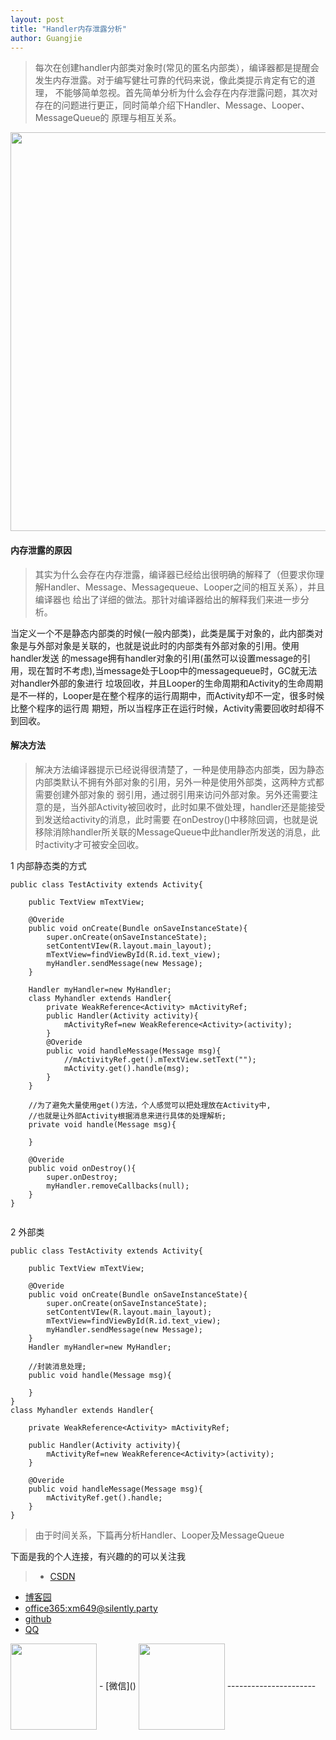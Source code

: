 ```yaml
---
layout: post
title: "Handler内存泄露分析"
author: Guangjie
---
```

>每次在创建handler内部类对象时(常见的匿名内部类），编译器都是提醒会发生内存泄露。对于编写健壮可靠的代码来说，像此类提示肯定有它的道理，
不能够简单忽视。首先简单分析为什么会存在内存泄露问题，其次对存在的问题进行更正，同时简单介绍下Handler、Message、Looper、MessageQueue的
原理与相互关系。

<a href="http://ovy9gem9a.bkt.clouddn.com/res/post/Handler%E5%86%85%E5%AD%98%E6%B3%84%E9%9C%B2/show.png"><img src="http://ovy9gem9a.bkt.clouddn.com/res/post/Handler%E5%86%85%E5%AD%98%E6%B3%84%E9%9C%B2/show.png"  class="sort-classifies" width="638" align="center">
</a>
#### 内存泄露的原因

>其实为什么会存在内存泄露，编译器已经给出很明确的解释了（但要求你理解Handler、Message、Messagequeue、Looper之间的相互关系），并且编译器也
给出了详细的做法。那针对编译器给出的解释我们来进一步分析。

当定义一个不是静态内部类的时候(一般内部类)，此类是属于对象的，此内部类对象是与外部对象是关联的，也就是说此时的内部类有外部对象的引用。使用handler发送
的message拥有handler对象的引用(虽然可以设置message的引用，现在暂时不考虑),当message处于Loop中的messagequeue时，GC就无法对handler外部的象进行
垃圾回收，并且Looper的生命周期和Activity的生命周期是不一样的，Looper是在整个程序的运行周期中，而Activity却不一定，很多时候比整个程序的运行周
期短，所以当程序正在运行时候，Activity需要回收时却得不到回收。


#### 解决方法
>解决方法编译器提示已经说得很清楚了，一种是使用静态内部类，因为静态内部类默认不拥有外部对象的引用，另外一种是使用外部类，这两种方式都需要创建外部对象的
弱引用，通过弱引用来访问外部对象。另外还需要注意的是，当外部Activity被回收时，此时如果不做处理，handler还是能接受到发送给activity的消息，此时需要
在onDestroy()中移除回调，也就是说移除消除handler所关联的MessageQueue中此handler所发送的消息，此时activity才可被安全回收。

1 内部静态类的方式

```
public class TestActivity extends Activity{

    public TextView mTextView;

	@Overide
	public void onCreate(Bundle onSaveInstanceState){
		super.onCreate(onSaveInstanceState);
		setContentVIew(R.layout.main_layout);
		mTextView=findViewById(R.id.text_view);
		myHandler.sendMessage(new Message);
	}

	Handler myHandler=new MyHandler;
	class Myhandler extends Handler{
		private WeakReference<Activity> mActivityRef;
		public Handler(Activity activity){
			mActivityRef=new WeakReference<Activity>(activity);
		}
		@Overide
		public void handleMessage(Message msg){
			//mActivityRef.get().mTextView.setText("");
			mActivity.get().handle(msg);
		}
	}

    //为了避免大量使用get()方法，个人感觉可以把处理放在Activity中,
    //也就是让外部Activity根据消息来进行具体的处理解析;
	private void handle(Message msg){

	}

	@Overide
	public void onDestroy(){
		super.onDestroy;
		myHandler.removeCallbacks(null);
	}
}


```

2 外部类

```
public class TestActivity extends Activity{

    public TextView mTextView;

	@Overide
	public void onCreate(Bundle onSaveInstanceState){
		super.onCreate(onSaveInstanceState);
		setContentVIew(R.layout.main_layout);
		mTextView=findViewById(R.id.text_view);
		myHandler.sendMessage(new Message);
	}
	Handler myHandler=new MyHandler;

    //封装消息处理;
	public void handle(Message msg){

	}
}
class Myhandler extends Handler{ 

	private WeakReference<Activity> mActivityRef;

	public Handler(Activity activity){
		mActivityRef=new WeakReference<Activity>(activity);
	}		

	@Overide
	public void handleMessage(Message msg){
    	mActivityRef.get().handle;
	}
}

```

>由于时间关系，下篇再分析Handler、Looper及MessageQueue

下面是我的个人连接，有兴趣的的可以关注我
> - [CSDN](http://blog.csdn.net/wgj13718925364)
 - [博客园](http://www.cnblogs.com/wangguangjie/)
 - [office365:xm649@silently.party](https://www.office.com/1/?auth=2&home=1&from=ShellLogo)
 - [github](https://github.com/wangguangjie)
 - [QQ]()
 <img src="http://ovy9gem9a.bkt.clouddn.com/HIT/QQ.png" class="qq-picture" width="138" align="center">
 - [微信]()
  <img src="http://ovy9gem9a.bkt.clouddn.com/HIT/weixin.png" class="weixin-picture" width="138" align="center">
----------------------







